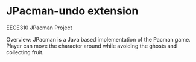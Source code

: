 JPacman-undo extension
=================

EECE310 JPacman Project

Overview:
JPacman is a Java based implementation of the Pacman game. Player can move the character around while avoiding the ghosts and collecting fruit.